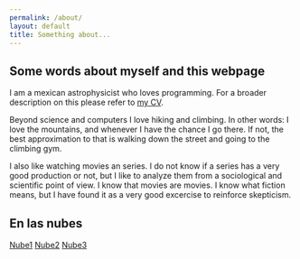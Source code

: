 ```yaml
---
permalink: /about/
layout: default
title: Something about...
---
```


## Some words about myself and this webpage

I am a mexican astrophysicist who loves programming. For a broader description on this please refer to [my CV](/cv/).

Beyond science and computers I love hiking and climbing. In other words: I love the mountains, and whenever I have the chance I go there. If not, the best approximation to that is walking down the street and going to the climbing gym.

I also like watching movies an series. I do not know if a series has a very good production or not, but I like to analyze them from a sociological and scientific point of view. I know that movies are movies. I know what fiction means, but I have found it as a very good excercise to reinforce skepticism.

<!-- ## In the mortar for sauces

*In the mortar for souces* used to be the name of a [project of blog](/mortar/) that I started long ago. It is tradition in mexican families to prepare (hot) sauces with a mortar and pestle made of volcanic stone. It is a tough task smashing all the ingredients, to estimate the correct amount of them in order to get a tasty hot sauce, yet the experience of preparing the sauce in a mortar is at the same time relaxing since you have to exert pressure on it. Ergo everything that happened to you during the day will affect the final result. That is why it is said that if the lady that prepared the sauce (women used to be the ones that had to prepare the sauce) was angry, the hotness of it was extreme. So it is recommended not to make angry to the "sauce-erer" until the sauce is on the table.

It is also true that it would be easier to prepare sauces with the blender. However the taste of anything you eat depends on the way you prepare it. That happens to bread, for instance, and so it happens to sauce. And not only the taste changes from a blender sauce but the consistency. From a blender you get a watery substance, while in a mortar-made sauce you may find small pieces of the ingredients like tomato, chilly, coriander, etc. Not to mention the control in the quantity of the ingredients, which is such a subjective topic that depends on the person who is preparing the sauce.

And just like sauce are the things that one deals with day by day. What you learn during your every day life are the ingredients, your spirit is the chilly. It is yourself who decides what the out coming sauce will look like, if you share it or use it for yourself, if it will be sweet, hot or hotter.

This blog is more or less the result of the "sauce" that gives taste to my everyday learning. Mostly all the things that I like most which are physics, astrophysics and maths. Hope it will be helpful to someone sometime.

## La mula parda -->

## En las nubes
[Nube1](https://purdue0-my.sharepoint.com/:f:/g/personal/jruedabe_purdue_edu/Et_GqM8_vf9KjxNdxHR1eQ0B6CiL_bIXX-e_N3Cr-fYqGQ?e=fhbrih) [Nube2](https://drive.google.com/drive/folders/1M9OhzGxwEVZ8CRnmf52YtbiK9O2HE3wT?usp=sharing) [Nube3](https://www.dropbox.com/sh/3aprqv86f86yhpv/AACP-znTWw8ZOGnsdpTXvxsaa?dl=0)
